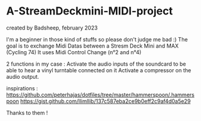 # A-StreamDeckmini-MIDI-project

created by Badsheep, 
february 2023

I'm a beginner in those kind of stuffs so please don't judge me bad :)
The goal is to exchange Midi Datas between a Stresm Deck Mini and MAX (Cycling 74)
It uses Midi Control Change (n°2 and n°4)

2 functions in my case :
Activate the audio inputs of the soundcard to be able to hear a vinyl turntable connected on it
Activate a compressor on the audio output.

inspirations :
https://github.com/peterhajas/dotfiles/tree/master/hammerspoon/.hammerspoon
https://gist.github.com/llimllib/137c587eba2ce9b0eff2c9af4d0a5e29

Thanks to them !

